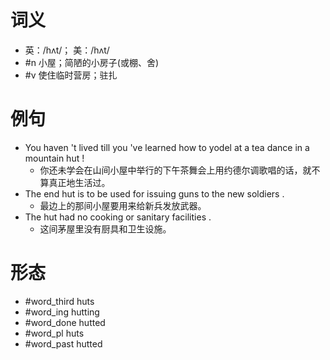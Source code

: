 # 词义
- 英：/hʌt/； 美：/hʌt/
- #n 小屋；简陋的小房子(或棚、舍)
- #v 使住临时营房；驻扎
# 例句
- You haven 't lived till you 've learned how to yodel at a tea dance in a mountain hut !
	- 你还未学会在山间小屋中举行的下午茶舞会上用约德尔调歌唱的话，就不算真正地生活过。
- The end hut is to be used for issuing guns to the new soldiers .
	- 最边上的那间小屋要用来给新兵发放武器。
- The hut had no cooking or sanitary facilities .
	- 这间茅屋里没有厨具和卫生设施。
# 形态
- #word_third huts
- #word_ing hutting
- #word_done hutted
- #word_pl huts
- #word_past hutted
